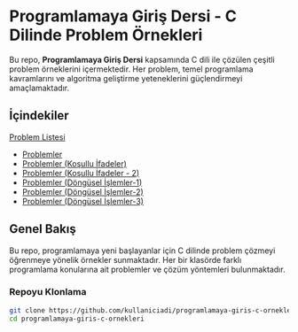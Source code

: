 # Programlamaya Giriş Dersi - C Dilinde Problem Örnekleri

Bu repo, **Programlamaya Giriş Dersi** kapsamında C dili ile çözülen çeşitli problem örneklerini içermektedir. Her problem, temel programlama kavramlarını ve algoritma geliştirme yeteneklerini güçlendirmeyi amaçlamaktadır.

## İçindekiler

   [Problem Listesi](#problem-listesi)
   - [Problemler](https://github.com/BilalGns/Programlamaya-Giris/tree/main/1-\)%20Problemler)
   - [Problemler (Koşullu İfadeler)](https://github.com/BilalGns/Programlamaya-Giris/tree/main/2-\)%20Problemler(Ko%C5%9Fullu%20%C4%B0fadeler))
   - [Problemler (Koşullu İfadeler - 2)](https://github.com/BilalGns/Programlamaya-Giris/tree/main/3-\)%20Problemler(Ko%C5%9Fullu%20ifadeler%20-%202))
   - [Problemler (Döngüsel İşlemler-1)](https://github.com/BilalGns/Programlamaya-Giris/tree/main/4-\)%20Problemler(D%C3%B6ng%C3%BCsel%20i%C5%9Flemler-1))
   - [Problemler (Döngüsel İşlemler-2)](https://github.com/BilalGns/Programlamaya-Giris/tree/main/5-\)%20Problemler(D%C3%B6ng%C3%BCsel%20i%C5%9Flemler-2))
   - [Problemler (Döngüsel İşlemler-3)](https://github.com/BilalGns/Programlamaya-Giris/tree/main/6-\)%20Problemler(D%C3%B6ng%C3%BCsel%20i%C5%9Flemler-3))

## Genel Bakış

Bu repo, programlamaya yeni başlayanlar için C dilinde problem çözmeyi öğrenmeye yönelik örnekler sunmaktadır. Her bir klasörde farklı programlama konularına ait problemler ve çözüm yöntemleri bulunmaktadır.


### Repoyu Klonlama

```bash
git clone https://github.com/kullaniciadi/programlamaya-giris-c-ornekleri.git
cd programlamaya-giris-c-ornekleri
